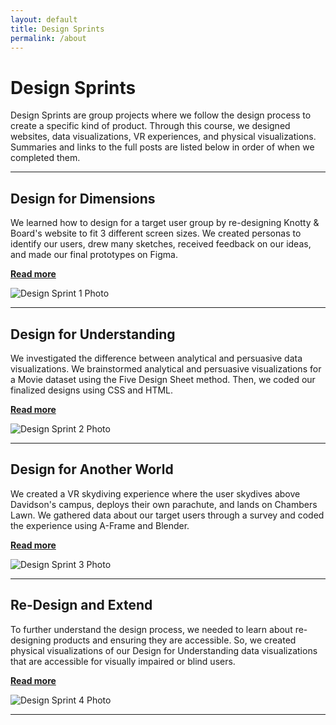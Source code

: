 ```yaml
---
layout: default
title: Design Sprints
permalink: /about
---
```


# Design Sprints

Design Sprints are group projects where we follow the design process to create a specific kind of product. Through this course, we designed websites, data visualizations, VR experiences, and physical visualizations. Summaries and links to the full posts are listed below in order of when we completed them. 

---

## Design for Dimensions

We learned how to design for a target user group by re-designing Knotty & Board's website to fit 3 different screen sizes. We created personas to identify our users, drew many sketches, received feedback on our ideas, and made our final prototypes on Figma.

**[Read more](https://allysmith343.github.io/smithportfolio/getting-started)**

![Design Sprint 1 Photo](https://allysmith343.github.io/smithportfolio/assets/img/ds1.webp)

---

## Design for Understanding

We investigated the difference between analytical and persuasive data visualizations. We brainstormed analytical and persuasive visualizations for a Movie dataset using the Five Design Sheet method. Then, we coded our finalized designs using CSS and HTML.

**[Read more](https://allysmith343.github.io/smithportfolio/text-formatting-examples)**

![Design Sprint 2 Photo](https://allysmith343.github.io/smithportfolio/assets/img/ds2.webp)

---

## Design for Another World

We created a VR skydiving experience where the user skydives above Davidson's campus, deploys their own parachute, and lands on Chambers Lawn. We gathered data about our target users through a survey and coded the experience using A-Frame and Blender.

**[Read more](https://allysmith343.github.io/smithportfolio/learning-resources)**

![Design Sprint 3 Photo](https://allysmith343.github.io/smithportfolio/assets/img/ds3.webp)

---

## Re-Design and Extend

To further understand the design process, we needed to learn about re-designing products and ensuring they are accessible. So, we created physical visualizations of our Design for Understanding data visualizations that are accessible for visually impaired or blind users. 

**[Read more](https://allysmith343.github.io/smithportfolio/about-the-author)**

![Design Sprint 4 Photo](https://allysmith343.github.io/smithportfolio/assets/img/ds4.jpg)

---

